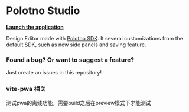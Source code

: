 # Polotno Studio

**[Launch the application](https://studio.polotno.com/)**

Design Editor made with [Polotno SDK](https://polotno.com/). It several customizations from the default SDK, such as new side panels and saving feature.

### Found a bug? Or want to suggest a feature?

Just create an issues in this repository!

### vite-pwa 相关

测试pwa的离线功能，需要build之后在preview模式下才能测试
